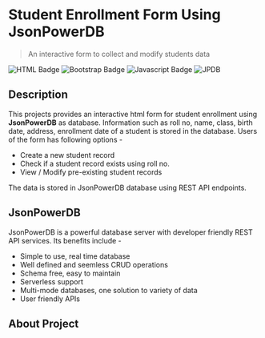 # Student Enrollment Form Using JsonPowerDB
> An interactive form to collect and modify students data 

![HTML Badge](https://img.shields.io/badge/HTML-v5.3-green)
![Bootstrap Badge](https://img.shields.io/badge/Bootstrap-v5.3-brightgreen)
![Javascript Badge](https://img.shields.io/badge/JavaScript-ECMAScript%202022-blue)
![JPDB](https://img.shields.io/badge/JsonPowerDB-database-yellow)

## Description
This projects provides an interactive html form for student enrollment using **JsonPowerDB** as database. Information such as roll no, name, class, birth date, address, enrollment date of a student is stored in the database. Users of the form has following options -  
- Create a new student record
- Check if a student record exists using roll no.
- View / Modify pre-existing student records 

The data is stored in JsonPowerDB database using REST API endpoints.

## JsonPowerDB  
JsonPowerDB is a powerful database server with developer friendly REST API services. Its benefits include -
- Simple to use, real time database
- Well defined  and seemless CRUD operations
- Schema free, easy to maintain
- Serverless support
- Multi-mode databases, one solution to  variety of data
- User friendly APIs

## About Project
